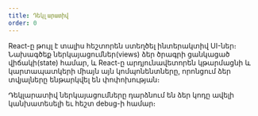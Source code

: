 ```yaml
---
title: Դեկլարատիվ
order: 0
---
```


React-ը թույլ է տալիս հեշտորեն ստեղծել ինտերակտիվ UI-ներ։ Նախագծեք ներկայացումներ(views) ձեր ծրագրի ցանկացած վիճակի(state) համար, և React-ը արդյունավետորեն կթարմացնի և կարտապատկերի միայն այն կոմպոնենտները, որոնցում ձեր տվյալները ենթարկվել են փոփոխության։

Դեկլարատիվ ներկայացումները դարձնում են ձեր կոդը ավելի կանխատեսելի եւ հեշտ debug-ի համար։
